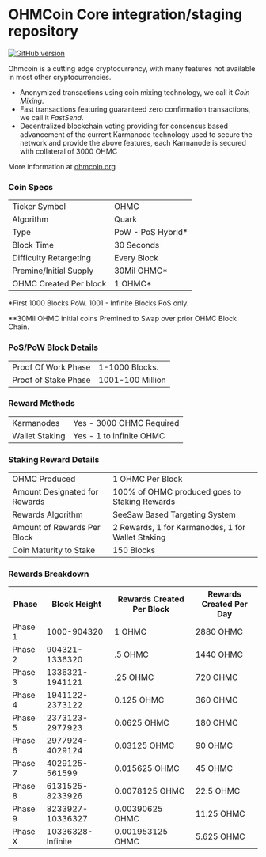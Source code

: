 OHMCoin Core integration/staging repository
=====================================

[![GitHub version](https://badge.fury.io/gh/theohmproject%2Fohmcoin.svg)](https://badge.fury.io/gh/theohmproject%2Fohmcoin)

Ohmcoin is a cutting edge cryptocurrency, with many features not available in most other cryptocurrencies.
- Anonymized transactions using coin mixing technology, we call it _Coin Mixing_.
- Fast transactions featuring guaranteed zero confirmation transactions, we call it _FastSend_.
- Decentralized blockchain voting providing for consensus based advancement of the current Karmanode
  technology used to secure the network and provide the above features, each Karmanode is secured
  with collateral of 3000 OHMC

More information at [ohmcoin.org](http://www.ohmcoin.org)

### Coin Specs
<table>
<tr><td>Ticker Symbol</td><td>OHMC</td></tr>
<tr><td>Algorithm</td><td>Quark</td></tr>
<tr><td>Type</td><td>PoW - PoS Hybrid*</td></tr>
<tr><td>Block Time</td><td>30 Seconds</td></tr>
<tr><td>Difficulty Retargeting</td><td>Every Block</td></tr>
<tr><td>Premine/Initial Supply</td><td>30Mil OHMC*</td></tr>
<tr><td>OHMC Created Per block</td><td>1 OHMC*</td></tr>
</table>

*First 1000 Blocks PoW. 1001 - Infinite Blocks PoS only.

**30Mil OHMC initial coins Premined to Swap over prior OHMC Block Chain.

### PoS/PoW Block Details
<table>
<tr><td>Proof Of Work Phase</td><td>1-1000 Blocks.</td></tr>
<tr><td>Proof of Stake Phase</td><td>1001-100 Million</td></tr>
</table>

### Reward Methods
<table>
<tr><td>Karmanodes</td><td>Yes - 3000 OHMC Required</td></tr>
<tr><td>Wallet Staking</td><td>Yes - 1 to infinite OHMC</td></tr>
</table>

### Staking Reward Details
<table>
<tr><td>OHMC Produced</td><td>1 OHMC Per Block</td></tr>
<tr><td>Amount Designated for Rewards</td><td>100% of OHMC produced goes to Staking Rewards</td></tr>
<tr><td>Rewards Algorithm</td><td>SeeSaw Based Targeting System</td></tr>
<tr><td>Amount of Rewards Per Block</td><td>2 Rewards, 1 for Karmanodes, 1 for Wallet Staking</td></tr>
<tr><td>Coin Maturity to Stake</td><td>150 Blocks</td></tr>
</table>

### Rewards Breakdown

<table>
<th>Phase</th><th>Block Height</th><th>Rewards Created Per Block</th><th>Rewards Created Per Day</th>
<tr><td>Phase 1</td><td>1000-904320</td><td>1 OHMC</td><td>2880 OHMC</td></tr>
<tr><td>Phase 2</td><td>904321-1336320</td><td>.5 OHMC</td><td>1440 OHMC</td></tr>
<tr><td>Phase 3</td><td>1336321-1941121</td><td>.25 OHMC</td><td>720 OHMC</td></tr>
<tr><td>Phase 4</td><td>1941122-2373122</td><td>0.125 OHMC</td><td>360 OHMC</td></tr>
<tr><td>Phase 5</td><td>2373123-2977923</td><td>0.0625 OHMC</td><td>180 OHMC</td></tr>
<tr><td>Phase 6</td><td>2977924-4029124</td><td>0.03125 OHMC</td><td>90 OHMC</td></tr>
<tr><td>Phase 7</td><td>4029125-561599</td><td>0.015625 OHMC</td><td>45 OHMC</td></tr>
<tr><td>Phase 8</td><td>6131525-8233926</td><td>0.0078125 OHMC</td><td>22.5 OHMC</td></tr>
<tr><td>Phase 9</td><td>8233927-10336327</td><td>0.00390625 OHMC</td><td>11.25 OHMC</td></tr>
<tr><td>Phase X</td><td>10336328-Infinite</td><td>0.001953125 OHMC</td><td>5.625 OHMC</td></tr>
</table>



